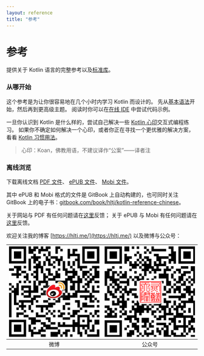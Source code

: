 ```yaml
---
layout: reference
title: "参考"
---
```


# 参考

提供关于 Kotlin 语言的完整参考以及[标准库](https://kotlinlang.org/api/latest/jvm/stdlib/index.html)。

### 从哪开始

这个参考是为让你很容易地在几个小时内学习 Kotlin 而设计的。
先从[基本语法](basic-syntax.html)开始，然后再到更高级主题。
阅读时你可以在[在线 IDE](http://try.kotlinlang.org/) 中尝试代码示例。

一旦你认识到 Kotlin 是什么样的，尝试自己解决一些 [Kotlin 心印](/docs/tutorials/koans.html)交互式编程练习。
如果你不确定如何解决一个心印，或者你正在寻找一个更优雅的解决方案，看看 [Kotlin 习惯用法](idioms.html)。
> 心印：Koan，佛教用语，不建议译作“公案”——译者注

### 离线浏览
下载离线文档 [PDF 文件](https://www.kotlincn.net/docs/kotlin-docs.pdf)、
[ePUB 文件](https://www.gitbook.com/download/epub/book/hltj/kotlin-reference-chinese)、
[Mobi 文件](https://www.gitbook.com/download/mobi/book/hltj/kotlin-reference-chinese)。

其中 ePUB 和 Mobi 格式的文件是 GitBook 上自动构建的，也可同时关注 GitBook 上的电子书：[gitbook.com/book/hltj/kotlin-reference-chinese](https://www.gitbook.com/book/hltj/kotlin-reference-chinese/details)。

关于网站与 PDF 有任何问题请在[这里](https://github.com/hltj/kotlin-web-site-cn/issues)反馈；
关于 ePUB 与 Mobi 有任何问题请在[这里](https://github.com/hltj/kotlin-reference-chinese/issues)反馈。

欢迎关注我的博客 [https://hltj.me/](https://hltj.me/) 以及微博与公众号：

| ![weibo_qr.png](/assets/weibo_qr.png) | ![wechat_qr.png](/assets/wechat_qr.png) |
|:-----:|:------:|
| 微博  | 公众号 |
